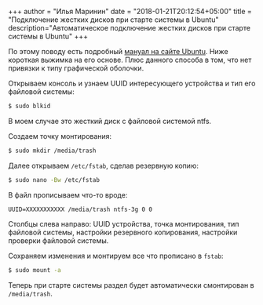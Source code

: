 +++
author = "Илья Маринин"
date = "2018-01-21T20:12:54+05:00"
title = "Подключение жестких дисков при старте системы в Ubuntu"
description="Автоматическое подключение жестких дисков при старте системы в Ubuntu"
+++

По этому поводу есть подробный [мануал на сайте Ubuntu](https://help.ubuntu.com/community/Fstab). Ниже короткая выжимка на его основе. Плюс данного способа в том, что нет привязки к типу графической оболочки.

Открываем консоль и узнаем UUID интересующего устройства и тип его файловой системы:

```bash
$ sudo blkid
```

В моем случае это жесткий диск с файловой системой ntfs.

Создаем точку монтирования:

```bash
$ sudo mkdir /media/trash
```

Далее открываем `/etc/fstab`, сделав резервную копию:

```bash
$ sudo nano -Bw /etc/fstab
```

В файл прописываем что-то вроде:

```
UUID=XXXXXXXXXXX /media/trash ntfs-3g 0 0
```

Столбцы слева направо: UUID устройства, точка монтирования, тип файловой системы, настройки резервного копирования, настройки проверки файловой системы.

Сохраняем изменения и монтируем все что прописано в `fstab`:

```bash
$ sudo mount -a
```

Теперь при старте системы раздел будет автоматически смонтирован в `/media/trash`.